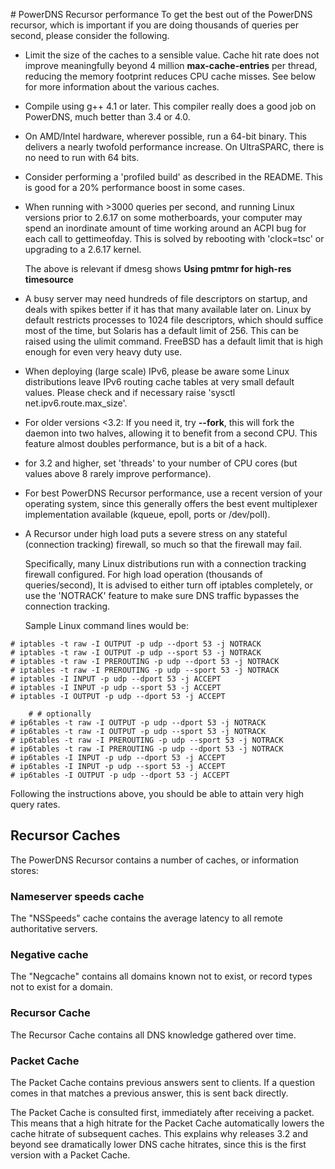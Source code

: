 # PowerDNS Recursor performance
To get the best out of the PowerDNS recursor, which is important if you are doing thousands of queries per second, please consider the following.

-   Limit the size of the caches to a sensible value. Cache hit rate does not improve meaningfully beyond 4 million **max-cache-entries** per thread, reducing the memory footprint reduces CPU cache misses. See below for more information about the various caches.
-   Compile using g++ 4.1 or later. This compiler really does a good job on PowerDNS, much better than 3.4 or 4.0.
-   On AMD/Intel hardware, wherever possible, run a 64-bit binary. This delivers a nearly twofold performance increase. On UltraSPARC, there is no need to run with 64 bits.
-   Consider performing a 'profiled build' as described in the README. This is good for a 20% performance boost in some cases.
-   When running with &gt;3000 queries per second, and running Linux versions prior to 2.6.17 on some motherboards, your computer may spend an inordinate amount of time working around an ACPI bug for each call to gettimeofday. This is solved by rebooting with 'clock=tsc' or upgrading to a 2.6.17 kernel.

    The above is relevant if dmesg shows **Using pmtmr for high-res timesource**

-   A busy server may need hundreds of file descriptors on startup, and deals with spikes better if it has that many available later on. Linux by default restricts processes to 1024 file descriptors, which should suffice most of the time, but Solaris has a default limit of 256. This can be raised using the ulimit command. FreeBSD has a default limit that is high enough for even very heavy duty use.
-   When deploying (large scale) IPv6, please be aware some Linux distributions leave IPv6 routing cache tables at very small default values. Please check and if necessary raise 'sysctl net.ipv6.route.max\_size'.
-   For older versions &lt;3.2: If you need it, try **--fork**, this will fork the daemon into two halves, allowing it to benefit from a second CPU. This feature almost doubles performance, but is a bit of a hack.
-   for 3.2 and higher, set 'threads' to your number of CPU cores (but values above 8 rarely improve performance).
-   For best PowerDNS Recursor performance, use a recent version of your operating system, since this generally offers the best event multiplexer implementation available (kqueue, epoll, ports or /dev/poll).
-   A Recursor under high load puts a severe stress on any stateful (connection tracking) firewall, so much so that the firewall may fail.

    Specifically, many Linux distributions run with a connection tracking firewall configured. For high load operation (thousands of queries/second), It is advised to either turn off iptables completely, or use the 'NOTRACK' feature to make sure DNS traffic bypasses the connection tracking.

    Sample Linux command lines would be:

```
# iptables -t raw -I OUTPUT -p udp --dport 53 -j NOTRACK
# iptables -t raw -I OUTPUT -p udp --sport 53 -j NOTRACK
# iptables -t raw -I PREROUTING -p udp --dport 53 -j NOTRACK
# iptables -t raw -I PREROUTING -p udp --sport 53 -j NOTRACK
# iptables -I INPUT -p udp --dport 53 -j ACCEPT
# iptables -I INPUT -p udp --sport 53 -j ACCEPT
# iptables -I OUTPUT -p udp --dport 53 -j ACCEPT

    # # optionally
# ip6tables -t raw -I OUTPUT -p udp --dport 53 -j NOTRACK
# ip6tables -t raw -I OUTPUT -p udp --sport 53 -j NOTRACK
# ip6tables -t raw -I PREROUTING -p udp --sport 53 -j NOTRACK
# ip6tables -t raw -I PREROUTING -p udp --dport 53 -j NOTRACK
# ip6tables -I INPUT -p udp --dport 53 -j ACCEPT
# ip6tables -I INPUT -p udp --sport 53 -j ACCEPT
# ip6tables -I OUTPUT -p udp --dport 53 -j ACCEPT
```

Following the instructions above, you should be able to attain very high query rates.

## Recursor Caches
The PowerDNS Recursor contains a number of caches, or information stores:

### Nameserver speeds cache
The "NSSpeeds" cache contains the average latency to all remote authoritative servers.

### Negative cache
The "Negcache" contains all domains known not to exist, or record types not to exist for a domain.

### Recursor Cache
The Recursor Cache contains all DNS knowledge gathered over time.

### Packet Cache
The Packet Cache contains previous answers sent to clients. If a question comes in that matches a previous answer, this is sent back directly.

The Packet Cache is consulted first, immediately after receiving a packet. This means that a high hitrate for the Packet Cache automatically lowers the cache hitrate of subsequent caches. This explains why releases 3.2 and beyond see dramatically lower DNS cache hitrates, since this is the first version with a Packet Cache.
